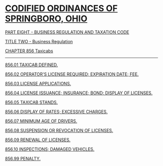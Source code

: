 [CODIFIED ORDINANCES OF SPRINGBORO, OHIO](index.html)
=====================================================

[PART EIGHT - BUSINESS REGULATION AND TAXATION CODE](394aa412.html)

[TITLE TWO - Business Regulation](3966a412.html)

[CHAPTER 856 Taxicabs](3e84a412.html)

* * * * *

[856.01 TAXICAB DEFINED.](3e97a412.html)

[856.02 OPERATOR'S LICENSE REQUIRED; EXPIRATION DATE;
FEE.](3e9ba412.html)

[856.03 LICENSE APPLICATIONS.](3ea3a412.html)

[856.04 LICENSE ISSUANCE; INSURANCE; BOND; DISPLAY OF
LICENSES.](3ea6a412.html)

[856.05 TAXICAB STANDS.](3eb3a412.html)

[856.06 DISPLAY OF RATES; EXCESSIVE CHARGES.](3eb6a412.html)

[856.07 MINIMUM AGE OF DRIVERS.](3eb9a412.html)

[856.08 SUSPENSION OR REVOCATION OF LICENSES.](3ebca412.html)

[856.09 RENEWAL OF LICENSES.](3ebfa412.html)

[856.10 INSPECTIONS; DAMAGED VEHICLES.](3ec2a412.html)

[856.99 PENALTY.](3ec9a412.html)
